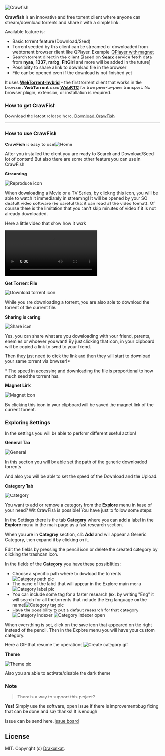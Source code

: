 ![Crawfish](asset/logo-nobackground.png)

**Crawfish** is an innovative and free torrent client where anyone can stream/download torrents and share it with a
simple link.

Available feature is:

- Basic torrent feature (Download/Seed)
- Torrent seeded by this client can be streamed or downloaded from webtorrent browser client like QPlayer.
  Example: [QPlayer with magnet](https://tndsite.gitlab.io/quix-player/?magnet=magnet:?xt=urn:btih:08ada5a7a6183aae1e09d831df6748d566095a10&dn=Sintel&tr=udp%3A%2F%2Fexplodie.org%3A6969&tr=udp%3A%2F%2Ftracker.coppersurfer.tk%3A6969&tr=udp%3A%2F%2Ftracker.empire-js.us%3A1337&tr=udp%3A%2F%2Ftracker.leechers-paradise.org%3A6969&tr=udp%3A%2F%2Ftracker.opentrackr.org%3A1337&tr=wss%3A%2F%2Ftracker.btorrent.xyz&tr=wss%3A%2F%2Ftracker.fastcast.nz&tr=wss%3A%2F%2Ftracker.openwebtorrent.com&ws=https%3A%2F%2Fwebtorrent.io%2Ftorrents%2F&xs=https%3A%2F%2Fwebtorrent.io%2Ftorrents%2Fsintel.torrent)
- Search torrent direct in the client [Based on **[Searx](https://searx.me/)** service fetch data from **nyaa**,
  **1337**, **rarbg**, **FitGirl** and more will be added in the future]
- Possibility to share a link to download file in the browser
- File can be opened even if the download is not finished yet

It uses **[WebTorrent-hybrid](https://github.com/webtorrent/webtorrent-hybrid)** - the first torrent client that works
in the browser. **WebTorrent** uses **[WebRTC](https://webrtc.org/)** for true peer-to-peer transport. No browser
plugin, extension, or installation is required.

### How to get CrawFish

Download the latest release here. [Download CrawFish](https://github.com/drakonkat/webtorrent-express-api/releases)

---

### How to use CrawFish

**CrawFish** is easy to use!![Home](asset/Home.png)

After you installed the client you are ready to Search and Download/Seed lot of content! But also there are some other
feature you can use in CrawFish

**Streaming**

![Reproduce icon](asset/Reproduce.png)

When downloading a Movie or a TV Series, by clicking this icon, you will be able to watch it immediately in streaming!
It will be opened by your SO deafult video software (be careful that it can read all the video format).
Of course there is the limitation that you can't skip minutes of video if it is not already downloaded.

Here a little video that show how it work

![Streaming video](asset/ReproduceStreaming.mp4)

**Get Torrent File**

![Download torrent icon](asset/DownloadTorrentFile.png)

While you are downloading a torrent, you are also able to download the torrent of the current file.

**Sharing is caring**

![Share icon](asset/Share.png)

Yes, you can share what are you downloading with your friend, parents, enemies or whoever you want! By just clicking
that icon, in your clipboard will be copied
a link to send to your friend.

Then they just need to click the link and then they will start to download your same torrent via browser!*

\* The speed in accessing and downloading the file is proportional to how much seed the torrent has.

**Magnet Link**

![Magnet icon](asset/Magnet.png)

By clicking this icon in your clipboard will be saved the magnet link of the current torrent.

### Exploring Settings

In the settings you will be able to perfomr different useful action!

**General Tab**

![General](asset/General.png)

In this section you will be able set the path of the generic downloaded torrents

And also you will be able to set the speed of the Download and the Upload.

**Category Tab**

![Category](asset/Category.png)

You want to add or remove a category from the **Explore** menu in base of your need? Wit CrawFish is possible! You have
just to follow some steps:

In the Settings there is the tab **Category** where you can add a label in the **Explore** menu in the main page as a
fast research section.

When you are in **Categroy** section, clic **Add** and will appear a Generic Category, then expand it by clicking on it.

Edit the fields by pressing the pencil icon or delete the created category by clicking the trashcan icon.

In the fields of the **Category** you have these possibilities:

- Choose a specific path where to dowload the torrents![Category path pic](asset/CategoryPath.png)
- The name of the label that will appear in the Explore main menu![Category label pic](asset/CategoryLabel.png)
- You can include some tag for a faster research (ex. by writing "Eng" it will search for all the torrents that include
  the Eng language on the name)![Category tag pic](asset/CategoryTag.png)
- Have the possibility to put a default research for that
  category![Category indexer](asset/CategoryIndexer.png) ![Category indexer open](asset/CategoryIndexerOpen.png)

When everything is set, click on the save icon that appeared on the right instead of the pencil. Then in the Explore
menu you will have your custom category.

Here a GIF that resume the operations ![Create category gif](asset/CreateCategory.gif)

**Theme**

![Theme pic](asset/Theme.png)

Also you are able to activate/disable the dark theme

### Note

> There is a way to support this project?

**Yes!** Simply use the software, open issue if there is improvement/bug fixing that can be done and say thanks! It is
enough

Issue can be send here. [Issue board](https://github.com/drakonkat/webtorrent-express-api/issues)

## License

MIT. Copyright (c) [Drakonkat](https://gitlab.com/tndsite/quix-player/-/blob/master/LICENSE).
